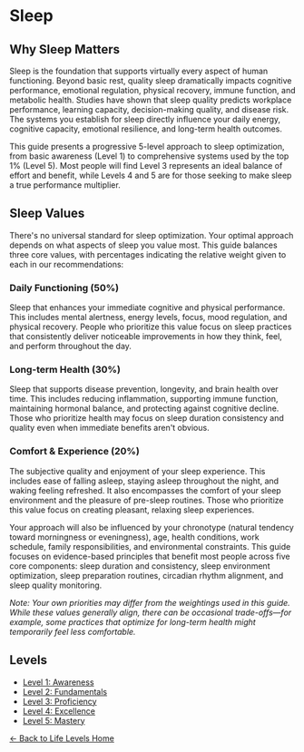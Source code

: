 # Sleep

## Why Sleep Matters

Sleep is the foundation that supports virtually every aspect of human functioning. Beyond basic rest, quality sleep dramatically impacts cognitive performance, emotional regulation, physical recovery, immune function, and metabolic health. Studies have shown that sleep quality predicts workplace performance, learning capacity, decision-making quality, and disease risk. The systems you establish for sleep directly influence your daily energy, cognitive capacity, emotional resilience, and long-term health outcomes.

This guide presents a progressive 5-level approach to sleep optimization, from basic awareness (Level 1) to comprehensive systems used by the top 1% (Level 5). Most people will find Level 3 represents an ideal balance of effort and benefit, while Levels 4 and 5 are for those seeking to make sleep a true performance multiplier.

## Sleep Values
There's no universal standard for sleep optimization. Your optimal approach depends on what aspects of sleep you value most. This guide balances three core values, with percentages indicating the relative weight given to each in our recommendations:

### Daily Functioning (50%)
Sleep that enhances your immediate cognitive and physical performance. This includes mental alertness, energy levels, focus, mood regulation, and physical recovery. People who prioritize this value focus on sleep practices that consistently deliver noticeable improvements in how they think, feel, and perform throughout the day.

### Long-term Health (30%)
Sleep that supports disease prevention, longevity, and brain health over time. This includes reducing inflammation, supporting immune function, maintaining hormonal balance, and protecting against cognitive decline. Those who prioritize health may focus on sleep duration consistency and quality even when immediate benefits aren't obvious.

### Comfort & Experience (20%)
The subjective quality and enjoyment of your sleep experience. This includes ease of falling asleep, staying asleep throughout the night, and waking feeling refreshed. It also encompasses the comfort of your sleep environment and the pleasure of pre-sleep routines. Those who prioritize this value focus on creating pleasant, relaxing sleep experiences.

Your approach will also be influenced by your chronotype (natural tendency toward morningness or eveningness), age, health conditions, work schedule, family responsibilities, and environmental constraints. This guide focuses on evidence-based principles that benefit most people across five core components: sleep duration and consistency, sleep environment optimization, sleep preparation routines, circadian rhythm alignment, and sleep quality monitoring.

_Note: Your own priorities may differ from the weightings used in this guide. While these values generally align, there can be occasional trade-offs—for example, some practices that optimize for long-term health might temporarily feel less comfortable._

## Levels
- [Level 1: Awareness](level-1)
- [Level 2: Fundamentals](level-2)
- [Level 3: Proficiency](level-3)
- [Level 4: Excellence](level-4)
- [Level 5: Mastery](level-5)

[← Back to Life Levels Home](../)
